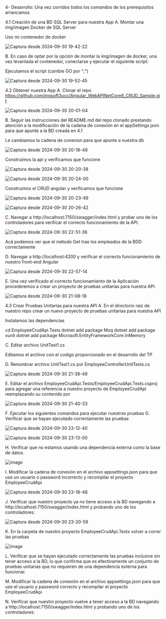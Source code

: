 4- Desarrollo:
 Una vez corridos todos los comandos de los prerequisitos arrancamos

 4.1 Creación de una BD SQL Server para nuestra App
A. Montar una img/imagen Docker de SQL Server 

Uso mi contenedor de docker 

![Captura desde 2024-09-30 19-42-22](https://github.com/user-attachments/assets/e56af2f0-ec42-465e-83ab-d8ca0d784ebb)


B. En caso de optar por la opción de montar la img/imagen de docker, una vez levantada el contenedor, conectarse y ejecutar el siguiente script:

Ejecutamos el script (cambie GO por ";")


![Captura desde 2024-09-30 19-52-45](https://github.com/user-attachments/assets/42c9769d-dc80-488c-bda0-ac5b2303b8e6)



4.2 Obtener nuestra App
A. Clonar el repo https://github.com/ingsoft3ucc/Angular_WebAPINetCore8_CRUD_Sample.git

![Captura desde 2024-09-30 20-01-04](https://github.com/user-attachments/assets/9ca8e544-7ee6-45a6-a6cd-e48ac2e2854a)


B. Seguir las instrucciones del README.md del repo clonado prestando atención a la modificación de la cadena de conexión en el appSettings.json para que apunte a la BD creada en 4.1

Le cambiamos la cadena de conexion para que apunte a nuestra db

![Captura desde 2024-09-30 20-18-48](https://github.com/user-attachments/assets/0cbba38b-e8a4-4c34-9412-029cab934c08)


Construimos la api y verificamos que funcione


![Captura desde 2024-09-30 20-20-38](https://github.com/user-attachments/assets/68965fad-33af-4ea5-84ec-bc081cb8f7ff)

![Captura desde 2024-09-30 20-24-00](https://github.com/user-attachments/assets/3075b8da-1c3e-4f9b-8210-3883408e54ea)


Construimos el CRUD angular y verificamos que funcione

![Captura desde 2024-09-30 20-23-49](https://github.com/user-attachments/assets/4f108dd5-ddfa-4e5a-8798-30dad896b2c7)

![Captura desde 2024-09-30 20-26-42](https://github.com/user-attachments/assets/6165713e-c732-46ce-8879-d0abd0723f2d)



C. Navegar a http://localhost:7150/swagger/index.html y probar uno de los controladores para verificar el correcto funcionamiento de la API.

![Captura desde 2024-09-30 22-51-36](https://github.com/user-attachments/assets/817591ed-b1a5-418d-95cd-fed398464c15)

Acá podemos ver que el método Get trae los empleados de la BDD correctamente


D. Navegar a http://localhost:4200 y verificar el correcto funcionamiento de nuestro front-end Angular

![Captura desde 2024-09-30 22-57-14](https://github.com/user-attachments/assets/d8491ebb-d2af-4aca-aaf6-7448724cdc62)



E. Una vez verificado el correcto funcionamiento de la Aplicación procederemos a crear un proyecto de pruebas unitarias para nuestra API.

![Captura desde 2024-09-30 21-08-18](https://github.com/user-attachments/assets/e81a2c97-8ace-4368-9bb9-c84dfa1a812b)


4.3 Crear Pruebas Unitarias para nuestra API
A. En el directorio raiz de nuestro repo crear un nuevo proyecto de pruebas unitarias para nuestra API




Instalamos las dependencias

cd EmployeeCrudApi.Tests 
dotnet add package Moq
dotnet add package xunit
dotnet add package Microsoft.EntityFrameworkCore.InMemory

C. Editar archivo UnitTest1.cs 

Editamos el archivo con el codigo proporcionado en el desarrollo del TP


D. Renombrar archivo UnitTest1.cs por EmployeeControllerUnitTests.cs

![Captura desde 2024-09-30 21-38-49](https://github.com/user-attachments/assets/9998389f-8428-4b63-8a5d-254cd875d4dd)


E. Editar el archivo EmployeeCrudApi.Tests/EmployeeCrudApi.Tests.csproj para agregar una referencia a nuestro proyecto de EmployeeCrudApi reemplazando su contenido por

![Captura desde 2024-09-30 21-40-33](https://github.com/user-attachments/assets/b1b6b4c9-c18a-451b-8743-892f804afb9a)


F. Ejecutar los siguientes comandos para ejecutar nuestras pruebas G. Verificar que se hayan ejecutado correctamente las pruebas

![Captura desde 2024-09-30 23-12-40](https://github.com/user-attachments/assets/7662798c-30f4-48d0-ada8-fcbb2b9287c0)

![Captura desde 2024-09-30 23-13-00](https://github.com/user-attachments/assets/fa2384ff-dc3f-48cf-bae3-5ee5dd14f9cf)


H. Verificar que no estamos usando una dependencia externa como la base de datos.

![image](https://github.com/user-attachments/assets/c13d2102-58d2-4a40-9607-b346897dc6f9)

I. Modificar la cadena de conexión en el archivo appsettings.json para que use un usuario o password incorrecto y recompilar el proyecto EmployeeCrudApi

![Captura desde 2024-09-30 23-18-48](https://github.com/user-attachments/assets/f4b88202-46ae-4e1e-975c-09aebd37962d)



J. Verificar que nuestro proyecto ya no tiene acceso a la BD navegando a http://localhost:7150/swagger/index.html y probando uno de los controladores:

![Captura desde 2024-09-30 23-20-59](https://github.com/user-attachments/assets/dc75571e-0ce1-44ff-915c-d5f0221e1ea9)


K. En la carpeta de nuestro proyecto EmployeeCrudApi.Tests volver a correr las pruebas 

![image](https://github.com/user-attachments/assets/bb557044-74f4-43e2-b371-34b657f1a4a2)


L. Verificar que se hayan ejecutado correctamente las pruebas inclusive sin tener acceso a la BD, lo que confirma que es efectivamente un conjunto de pruebas unitarias que no requieren de una dependencia externa para funcionar.



M. Modificar la cadena de conexión en el archivo appsettings.json para que use el usuario y password correcto y recompilar el proyecto EmployeeCrudApi



N. Verificar que nuestro proyecto vuelve a tener acceso a la BD navegando a http://localhost:7150/swagger/index.html y probando uno de los controladores:
